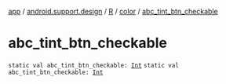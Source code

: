 [app](../../../index.md) / [android.support.design](../../index.md) / [R](../index.md) / [color](index.md) / [abc_tint_btn_checkable](.)

# abc_tint_btn_checkable

`static val abc_tint_btn_checkable: `[`Int`](https://kotlinlang.org/api/latest/jvm/stdlib/kotlin/-int/index.html)
`static val abc_tint_btn_checkable: `[`Int`](https://kotlinlang.org/api/latest/jvm/stdlib/kotlin/-int/index.html)